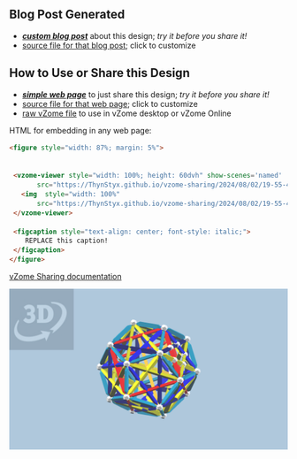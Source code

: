 
## Blog Post Generated

 - [***custom blog post***](<https://ThynStyx.github.io/vzome-sharing/2024/08/02/Five-Unit-sided-cubes-golden-coloured-skeleton-19-55-41.html>) about this design; *try it before you share it!*
 - [source file for that blog post](<https://github.com/ThynStyx/vzome-sharing/edit/main/_posts/2024-08-02-Five-Unit-sided-cubes-golden-coloured-skeleton-19-55-41.md>); click to customize
 


## How to Use or Share this Design

 - [***simple web page***](<https://ThynStyx.github.io/vzome-sharing/2024/08/02/19-55-41-Five-Unit-sided-cubes-golden-coloured-skeleton/>) to just share this design; *try it before you share it!*
 - [source file for that web page](<https://github.com/ThynStyx/vzome-sharing/edit/main/2024/08/02/19-55-41-Five-Unit-sided-cubes-golden-coloured-skeleton/index.md>); click to customize
 - [raw vZome file](<https://raw.githubusercontent.com/ThynStyx/vzome-sharing/main/2024/08/02/19-55-41-Five-Unit-sided-cubes-golden-coloured-skeleton/Five-Unit-sided-cubes-golden-coloured-skeleton.vZome>) to use in vZome desktop or vZome Online
 
 HTML for embedding in any web page:
 ```html
<figure style="width: 87%; margin: 5%">
  
  
  <vzome-viewer style="width: 100%; height: 60dvh" show-scenes='named'
        src="https://ThynStyx.github.io/vzome-sharing/2024/08/02/19-55-41-Five-Unit-sided-cubes-golden-coloured-skeleton/Five-Unit-sided-cubes-golden-coloured-skeleton.vZome" >
    <img  style="width: 100%"
        src="https://ThynStyx.github.io/vzome-sharing/2024/08/02/19-55-41-Five-Unit-sided-cubes-golden-coloured-skeleton/Five-Unit-sided-cubes-golden-coloured-skeleton.png" >
  </vzome-viewer>

  <figcaption style="text-align: center; font-style: italic;">
     REPLACE this caption!
  </figcaption>
</figure>

 ```

[vZome Sharing documentation](https://vzome.github.io/vzome/sharing.html#how-it-works)

![Image](<Five-Unit-sided-cubes-golden-coloured-skeleton.png>)

